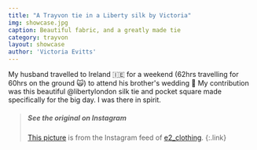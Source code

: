 ```yaml
---
title: "A Trayvon tie in a Liberty silk by Victoria"
img: showcase.jpg
caption: Beautiful fabric, and a greatly made tie
category: trayvon
layout: showcase
author: 'Victoria Evitts'
---
```


My husband travelled to Ireland 🇮🇪 for a weekend (62hrs travelling for 60hrs on the ground 🙀) to attend his brother's wedding 👏
My contribution was this beautiful @libertylondon silk tie and pocket square made specifically for the big day. I was there in spirit.

> ##### See the original on Instagram
> [This picture](https://www.instagram.com/p/BZR3pyCHLjm/) is from the Instagram feed of [e2_clothing](https://www.instagram.com/e2_clothing/).
{:.link}


